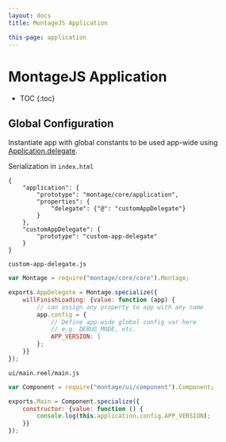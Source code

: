 ```yaml
---
layout: docs
title: MontageJS Application

this-page: application
---
```



MontageJS Application
===

* TOC
{:toc}


## Global Configuration

Instantiate app with global constants to be used app-wide using [Application.delegate](/api/Application.html#delegate).

Serialization in `index.html`

    {
        "application": {
            "prototype": "montage/core/application",
            "properties": {
                "delegate": {"@": "customAppDelegate"}
            }
        },
        "customAppDelegate": {
            "prototype": "custom-app-delegate"
        }
    }

`custom-app-delegate.js`

```js
var Montage = require("montage/core/core").Montage;

exports.AppDelegate = Montage.specialize({
    willFinishLoading: {value: function (app) {
        // can assign any property to app with any name
        app.config = {
            // Define app-wide global config var here
            // e.g. DEBUG_MODE, etc.
            APP_VERSION: 1
        };
    }}
});
```

`ui/main.reel/main.js`

```js
var Component = require("montage/ui/component").Component;

exports.Main = Component.specialize({
    constructor: {value: function () {
        console.log(this.application.config.APP_VERSION);
    }}
});
```
